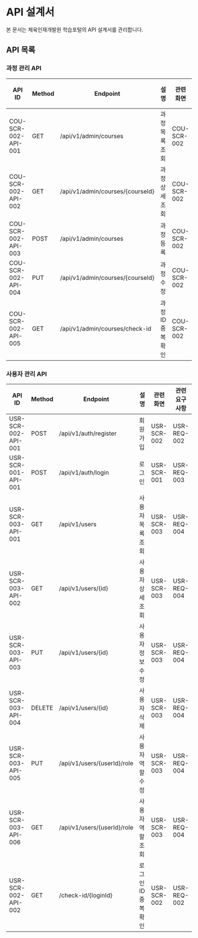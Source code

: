 # API 설계서

본 문서는 체육인재개발원 학습포털의 API 설계서를 관리합니다.

## API 목록

### 과정 관리 API

| API ID              | Method | Endpoint                         | 설명              | 관련 화면   | 관련 요구사항 |
| ------------------- | ------ | -------------------------------- | ----------------- | ----------- | ------------- |
| COU-SCR-002-API-001 | GET    | /api/v1/admin/courses            | 과정 목록 조회    | COU-SCR-002 | COU-REQ-010   |
| COU-SCR-002-API-002 | GET    | /api/v1/admin/courses/{courseId} | 과정 상세 조회    | COU-SCR-002 | COU-REQ-008   |
| COU-SCR-002-API-003 | POST   | /api/v1/admin/courses            | 과정 등록         | COU-SCR-002 | COU-REQ-007   |
| COU-SCR-002-API-004 | PUT    | /api/v1/admin/courses/{courseId} | 과정 수정         | COU-SCR-002 | COU-REQ-008   |
| COU-SCR-002-API-005 | GET    | /api/v1/admin/courses/check-id   | 과정 ID 중복 확인 | COU-SCR-002 | COU-REQ-007   |

### 사용자 관리 API

| API ID              | Method | Endpoint                    | 설명                | 관련 화면   | 관련 요구사항 |
| ------------------- | ------ | --------------------------- | ------------------- | ----------- | ------------- |
| USR-SCR-002-API-001 | POST   | /api/v1/auth/register       | 회원가입            | USR-SCR-002 | USR-REQ-002   |
| USR-SCR-001-API-001 | POST   | /api/v1/auth/login          | 로그인              | USR-SCR-001 | USR-REQ-003   |
| USR-SCR-003-API-001 | GET    | /api/v1/users               | 사용자 목록 조회    | USR-SCR-003 | USR-REQ-004   |
| USR-SCR-003-API-002 | GET    | /api/v1/users/{id}          | 사용자 상세 조회    | USR-SCR-003 | USR-REQ-004   |
| USR-SCR-003-API-003 | PUT    | /api/v1/users/{id}          | 사용자 정보 수정    | USR-SCR-003 | USR-REQ-004   |
| USR-SCR-003-API-004 | DELETE | /api/v1/users/{id}          | 사용자 삭제         | USR-SCR-003 | USR-REQ-004   |
| USR-SCR-003-API-005 | PUT    | /api/v1/users/{userId}/role | 사용자 역할 수정    | USR-SCR-003 | USR-REQ-004   |
| USR-SCR-003-API-006 | GET    | /api/v1/users/{userId}/role | 사용자 역할 조회    | USR-SCR-003 | USR-REQ-004   |
| USR-SCR-002-API-002 | GET    | /check-id/{loginId}         | 로그인 ID 중복 확인 | USR-SCR-002 | USR-REQ-002   |
